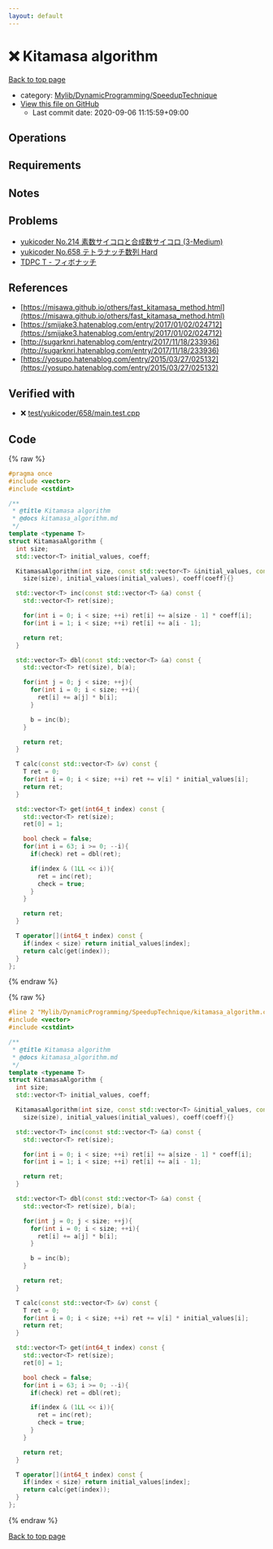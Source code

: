 ```yaml
---
layout: default
---
```


<!-- mathjax config similar to math.stackexchange -->
<script type="text/javascript" async
  src="https://cdnjs.cloudflare.com/ajax/libs/mathjax/2.7.5/MathJax.js?config=TeX-MML-AM_CHTML">
</script>
<script type="text/x-mathjax-config">
  MathJax.Hub.Config({
    TeX: { equationNumbers: { autoNumber: "AMS" }},
    tex2jax: {
      inlineMath: [ ['$','$'] ],
      processEscapes: true
    },
    "HTML-CSS": { matchFontHeight: false },
    displayAlign: "left",
    displayIndent: "2em"
  });
</script>

<script type="text/javascript" src="https://cdnjs.cloudflare.com/ajax/libs/jquery/3.4.1/jquery.min.js"></script>
<script src="https://cdn.jsdelivr.net/npm/jquery-balloon-js@1.1.2/jquery.balloon.min.js" integrity="sha256-ZEYs9VrgAeNuPvs15E39OsyOJaIkXEEt10fzxJ20+2I=" crossorigin="anonymous"></script>
<script type="text/javascript" src="../../../../assets/js/copy-button.js"></script>
<link rel="stylesheet" href="../../../../assets/css/copy-button.css" />


# :x: Kitamasa algorithm

<a href="../../../../index.html">Back to top page</a>

* category: <a href="../../../../index.html#826136648af25fa7c5e97a1b794f9784">Mylib/DynamicProgramming/SpeedupTechnique</a>
* <a href="{{ site.github.repository_url }}/blob/master/Mylib/DynamicProgramming/SpeedupTechnique/kitamasa_algorithm.cpp">View this file on GitHub</a>
    - Last commit date: 2020-09-06 11:15:59+09:00




## Operations

## Requirements

## Notes

## Problems

- [yukicoder No.214 素数サイコロと合成数サイコロ (3-Medium)](https://yukicoder.me/problems/no/214)
- [yukicoder No.658 テトラナッチ数列 Hard](https://yukicoder.me/problems/no/658)
- [TDPC T - フィボナッチ](https://atcoder.jp/contests/tdpc/tasks/tdpc_fibonacci)

## References

- [https://misawa.github.io/others/fast_kitamasa_method.html](https://misawa.github.io/others/fast_kitamasa_method.html)
- [https://smijake3.hatenablog.com/entry/2017/01/02/024712](https://smijake3.hatenablog.com/entry/2017/01/02/024712)
- [http://sugarknri.hatenablog.com/entry/2017/11/18/233936](http://sugarknri.hatenablog.com/entry/2017/11/18/233936)
- [https://yosupo.hatenablog.com/entry/2015/03/27/025132](https://yosupo.hatenablog.com/entry/2015/03/27/025132)



## Verified with

* :x: <a href="../../../../verify/test/yukicoder/658/main.test.cpp.html">test/yukicoder/658/main.test.cpp</a>


## Code

<a id="unbundled"></a>
{% raw %}
```cpp
#pragma once
#include <vector>
#include <cstdint>

/**
 * @title Kitamasa algorithm
 * @docs kitamasa_algorithm.md
 */
template <typename T>
struct KitamasaAlgorithm {
  int size;
  std::vector<T> initial_values, coeff;

  KitamasaAlgorithm(int size, const std::vector<T> &initial_values, const std::vector<T> &coeff):
    size(size), initial_values(initial_values), coeff(coeff){}

  std::vector<T> inc(const std::vector<T> &a) const {
    std::vector<T> ret(size);

    for(int i = 0; i < size; ++i) ret[i] += a[size - 1] * coeff[i];
    for(int i = 1; i < size; ++i) ret[i] += a[i - 1];

    return ret;
  }

  std::vector<T> dbl(const std::vector<T> &a) const {
    std::vector<T> ret(size), b(a);

    for(int j = 0; j < size; ++j){
      for(int i = 0; i < size; ++i){
        ret[i] += a[j] * b[i];
      }

      b = inc(b);
    }

    return ret;
  }

  T calc(const std::vector<T> &v) const {
    T ret = 0;
    for(int i = 0; i < size; ++i) ret += v[i] * initial_values[i];
    return ret;
  }

  std::vector<T> get(int64_t index) const {
    std::vector<T> ret(size);
    ret[0] = 1;

    bool check = false;
    for(int i = 63; i >= 0; --i){
      if(check) ret = dbl(ret);

      if(index & (1LL << i)){
        ret = inc(ret);
        check = true;
      }
    }

    return ret;
  }

  T operator[](int64_t index) const {
    if(index < size) return initial_values[index];
    return calc(get(index));
  }
};

```
{% endraw %}

<a id="bundled"></a>
{% raw %}
```cpp
#line 2 "Mylib/DynamicProgramming/SpeedupTechnique/kitamasa_algorithm.cpp"
#include <vector>
#include <cstdint>

/**
 * @title Kitamasa algorithm
 * @docs kitamasa_algorithm.md
 */
template <typename T>
struct KitamasaAlgorithm {
  int size;
  std::vector<T> initial_values, coeff;

  KitamasaAlgorithm(int size, const std::vector<T> &initial_values, const std::vector<T> &coeff):
    size(size), initial_values(initial_values), coeff(coeff){}

  std::vector<T> inc(const std::vector<T> &a) const {
    std::vector<T> ret(size);

    for(int i = 0; i < size; ++i) ret[i] += a[size - 1] * coeff[i];
    for(int i = 1; i < size; ++i) ret[i] += a[i - 1];

    return ret;
  }

  std::vector<T> dbl(const std::vector<T> &a) const {
    std::vector<T> ret(size), b(a);

    for(int j = 0; j < size; ++j){
      for(int i = 0; i < size; ++i){
        ret[i] += a[j] * b[i];
      }

      b = inc(b);
    }

    return ret;
  }

  T calc(const std::vector<T> &v) const {
    T ret = 0;
    for(int i = 0; i < size; ++i) ret += v[i] * initial_values[i];
    return ret;
  }

  std::vector<T> get(int64_t index) const {
    std::vector<T> ret(size);
    ret[0] = 1;

    bool check = false;
    for(int i = 63; i >= 0; --i){
      if(check) ret = dbl(ret);

      if(index & (1LL << i)){
        ret = inc(ret);
        check = true;
      }
    }

    return ret;
  }

  T operator[](int64_t index) const {
    if(index < size) return initial_values[index];
    return calc(get(index));
  }
};

```
{% endraw %}

<a href="../../../../index.html">Back to top page</a>

